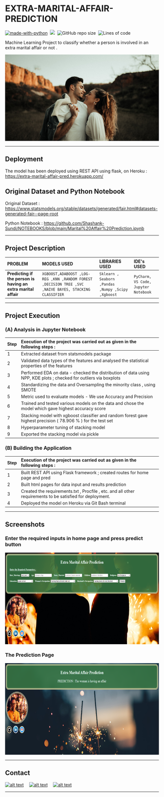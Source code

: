 # EXTRA-MARITAL-AFFAIR-PREDICTION

[![made-with-python](https://img.shields.io/badge/Made%20with-Python-1f425f.svg)](https://www.python.org/)&nbsp;
<img src="https://img.shields.io/badge/Made%20with-Markdown-1f425f.svg">&nbsp;
![GitHub repo size](https://img.shields.io/github/repo-size/Shashank-Sundi/EXTRA-MARITAL-AFFAIR-PREDICTION)&nbsp;
![Lines of code](https://img.shields.io/tokei/lines/github/Shashank-Sundi/EXTRA-MARITAL-AFFAIR-PREDICTION?style=flat)

Machine Learning Project to classify whether a person is involved in an extra marital affair or not .

<img src="./static/images/charly-pn-k_z16ECarPQ-unsplash.jpg" alt="affair" />
<hr>

## Deployment

The model has been deployed using REST API using flask, on Heroku :  https://extra-marital-affair-pred.herokuapp.com/


## Original Dataset and Python Notebook

Original Dataset : https://www.statsmodels.org/stable/datasets/generated/fair.html#datasets-generated-fair--page-root

Python Notebook : https://github.com/Shashank-Sundi/NOTEBOOKS/blob/main/Marital%20Affair%20Prediction.ipynb

<hr>

## Project Description

| PROBLEM | MODELS USED  |LIBRARIES USED   |IDE's USED|
| :-------- | :------- | :------------------------- | :-------|
| **Predicting if the person is having an extra marital affair**| `XGBOOST,ADABOOST ,LOG-REG ,KNN ,RANDOM FOREST ,DECISION TREE ,SVC ,NAIVE BAYES, STACKING CLASSIFIER ` | `Sklearn , Seaborn ,Pandas ,Numpy ,Scipy ,Xgboost `|`PyCharm,` `VS Code,` `Jupyter Notebook`|

<hr>

## Project Execution

### (A) **Analysis in Jupyter Notebook**

| **Step**|**Execution of the project was carried out as given in the following steps :** |
| :--------|:-------- | 
|1|Extracted dataset from statsmodels package  |
|2| Validated data types of the features and analysed the statistical properties of the features
|3|Performed EDA on data - checked the distribution of data using NPP, KDE plots ; checked for outliers via boxplots
|4| Standardizing the data and Oversampling the minority class , using SMOTE
|5|  Metric used to evaluate models - We use Accuracy and Precision
|6| Trained and tested various models on the data and chose the model which gave highest accuracy score 
|7| Stacking model with xgboost classifier and random forest gave highest precision ( 78.906 % ) for the test set
|8|Hyperparameter tuning of stacking model
|9| Exported the stacking model via pickle


### (B) **Building the Application**

| **Step**|**Execution of the project was carried out as given in the following steps :** |
| :--------|:-------- | 
|1| Built REST API using Flask framework ; created routes for home page and pred
|2| Built html pages for data input and results prediction
|3| Created the requirements.txt , Procfile , etc. and all other requirements to be satisfied for deployment.
|4| Deployed the model on Heroku via Git Bash terminal

<hr>

## Screenshots

### **Enter the required inputs in home page and press predict button**

<img src="static\images\marital home.PNG" alt="FIFA" style="height: 300px; width:700px;"/>

### **The Prediction Page**

<img src="static\images\marital result.PNG" alt="FIFA" style="height: 300px; width:700px;"/>

<hr>
  
## Contact

<a href="https://www.linkedin.com/in/shashank-sundi-4b78561b1"> ![alt text](https://img.shields.io/badge/linkedin-%230077B5.svg?style=for-the-badge&logo=linkedin&logoColor=white)</a>&emsp;
<a href="https://www.instagram.com/shashank_sundi13/">![alt text](https://img.shields.io/badge/Shashank_Sundi-%23E4405F.svg?style=for-the-badge&logo=Instagram&logoColor=white)</a>&emsp;
<a href="mailto:sundi.sn@gmail.com">![alt text](https://img.shields.io/badge/Gmail-D14836?style=for-the-badge&logo=gmail&logoColor=white)</a>

<hr>